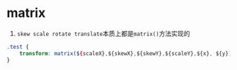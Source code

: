 # matrix
1. `skew scale rotate translate`本质上都是`matrix()`方法实现的
```css
.test {
    transform: matrix(${scaleX},${skewX},${skewY},${scaleY},${x}, ${y});
}
```